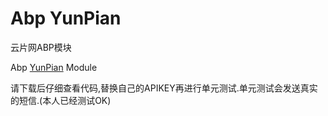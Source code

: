 # Abp YunPian

云片网ABP模块

Abp [YunPian](https://www.yunpian.com) Module

请下载后仔细查看代码,替换自己的APIKEY再进行单元测试.单元测试会发送真实的短信.(本人已经测试OK)